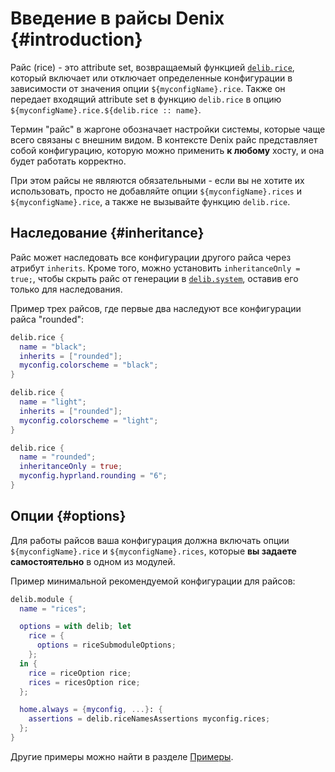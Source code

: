 # Введение в райсы Denix {#introduction}
Райс (rice) - это attribute set, возвращаемый функцией [`delib.rice`](/ru/rices/structure), который включает или отключает определенные конфигурации в зависимости от значения опции `${myconfigName}.rice`. Также он передает входящий attribute set в функцию `delib.rice` в опцию `${myconfigName}.rice.${delib.rice :: name}`.

Термин "райс" в жаргоне обозначает настройки системы, которые чаще всего связаны с внешним видом. В контексте Denix райс представляет собой конфигурацию, которую можно применить **к любому** хосту, и она будет работать корректно.

При этом райсы не являются обязательными - если вы не хотите их использовать, просто не добавляйте опции `${myconfigName}.rices` и `${myconfigName}.rice`, а также не вызывайте функцию `delib.rice`.

## Наследование {#inheritance}
Райс может наследовать все конфигурации другого райса через атрибут `inherits`. Кроме того, можно установить `inheritanceOnly = true;`, чтобы скрыть райс от генерации в [`delib.system`](/TODO), оставив его только для наследования.

Пример трех райсов, где первые два наследуют все конфигурации райса "rounded":

```nix
delib.rice {
  name = "black";
  inherits = ["rounded"];
  myconfig.colorscheme = "black";
}
```

```nix
delib.rice {
  name = "light";
  inherits = ["rounded"];
  myconfig.colorscheme = "light";
}
```

```nix
delib.rice {
  name = "rounded";
  inheritanceOnly = true;
  myconfig.hyprland.rounding = "6";
}
```

## Опции {#options}
Для работы райсов ваша конфигурация должна включать опции `${myconfigName}.rice` и `${myconfigName}.rices`, которые **вы задаете самостоятельно** в одном из модулей.

Пример минимальной рекомендуемой конфигурации для райсов:

```nix
delib.module {
  name = "rices";

  options = with delib; let
    rice = {
      options = riceSubmoduleOptions;
    };
  in {
    rice = riceOption rice;
    rices = ricesOption rice;
  };

  home.always = {myconfig, ...}: {
    assertions = delib.riceNamesAssertions myconfig.rices;
  };
}
```

Другие примеры можно найти в разделе [Примеры](/ru/rices/examples). 
